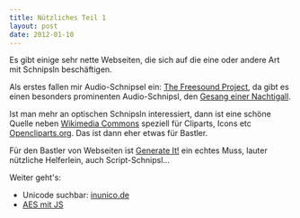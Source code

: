```yaml
---
title: Nützliches Teil 1
layout: post
date: 2012-01-10
---
```


Es gibt einige sehr nette Webseiten, die sich auf die eine oder andere Art mit Schnipsln beschäftigen.

Als erstes fallen mir Audio-Schnipsel ein: [The Freesound Project](http://www.freesound.org/), 
da gibt es einen besonders prominenten Audio-Schnipsl, 
den [Gesang einer Nachtigall](https://freesound.org/people/reinsamba/sounds/17185/).

Ist man mehr an optischen Schnipsln interessiert, 
dann ist eine schöne Quelle neben [Wikimedia Commons](http://commons.wikimedia.org/wiki/Hauptseite) 
speziell für Cliparts, Icons etc [Opencliparts.org](http://www.opencliparts.org/). 
Das ist dann eher etwas für Bastler.

Für den Bastler von Webseiten ist [Generate It!](http://www.generateit.net/) ein echtes Muss, 
lauter nützliche Helferlein, auch Script-Schnipsl...

Weiter geht's:
* Unicode suchbar: [inunico.de](http://inunico.de)
* [AES mit JS](http://www.movable-type.co.uk/scripts/aes.html)
